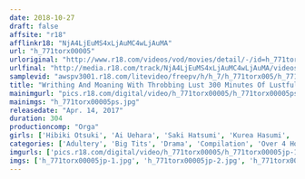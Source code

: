 ```yaml
---
date: 2018-10-27
draft: false
affsite: "r18"
afflinkr18: "NjA4LjEuMS4xLjAuMC4wLjAuMA"
url: "h_771torx00005"
urloriginal: "http://www.r18.com/videos/vod/movies/detail/-/id=h_771torx00005"
urlfinal: "http://media.r18.com/track/NjA4LjEuMS4xLjAuMC4wLjAuMA/videos/vod/movies/detail/-/id=h_771torx00005"
samplevid: "awspv3001.r18.com/litevideo/freepv/h/h_7/h_771torx005/h_771torx005_dmb_w.mp4"
title: "Writhing And Moaning With Throbbing Lust 300 Minutes Of Lustful Sex And Hungering For Cock Based On A Feminine Erotic Novel By Ayano Ukami Highlights"
mainimgurl: "pics.r18.com/digital/video/h_771torx00005/h_771torx00005ps.jpg"
mainimgs: "h_771torx00005ps.jpg"
releasedate: "Apr. 14, 2017"
duration: 304
productioncomp: "Orga"
girls: ['Hibiki Otsuki', 'Ai Uehara', 'Saki Hatsumi', 'Kurea Hasumi', 'Ayumi Shinoda']
categories: ['Adultery', 'Big Tits', 'Drama', 'Compilation', 'Over 4 Hours', 'Hi-Def']
imgurls: ['pics.r18.com/digital/video/h_771torx00005/h_771torx00005jp-1.jpg', 'pics.r18.com/digital/video/h_771torx00005/h_771torx00005jp-2.jpg', 'pics.r18.com/digital/video/h_771torx00005/h_771torx00005jp-3.jpg', 'pics.r18.com/digital/video/h_771torx00005/h_771torx00005jp-4.jpg', 'pics.r18.com/digital/video/h_771torx00005/h_771torx00005jp-5.jpg', 'pics.r18.com/digital/video/h_771torx00005/h_771torx00005jp-6.jpg', 'pics.r18.com/digital/video/h_771torx00005/h_771torx00005jp-7.jpg', 'pics.r18.com/digital/video/h_771torx00005/h_771torx00005jp-8.jpg', 'pics.r18.com/digital/video/h_771torx00005/h_771torx00005jp-9.jpg', 'pics.r18.com/digital/video/h_771torx00005/h_771torx00005jp-10.jpg', 'pics.r18.com/digital/video/h_771torx00005/h_771torx00005jp-11.jpg', 'pics.r18.com/digital/video/h_771torx00005/h_771torx00005jp-12.jpg', 'pics.r18.com/digital/video/h_771torx00005/h_771torx00005jp-13.jpg', 'pics.r18.com/digital/video/h_771torx00005/h_771torx00005jp-14.jpg', 'pics.r18.com/digital/video/h_771torx00005/h_771torx00005jp-15.jpg', 'pics.r18.com/digital/video/h_771torx00005/h_771torx00005jp-16.jpg', 'pics.r18.com/digital/video/h_771torx00005/h_771torx00005jp-17.jpg', 'pics.r18.com/digital/video/h_771torx00005/h_771torx00005jp-18.jpg', 'pics.r18.com/digital/video/h_771torx00005/h_771torx00005jp-19.jpg', 'pics.r18.com/digital/video/h_771torx00005/h_771torx00005jp-20.jpg']
imgs: ['h_771torx00005jp-1.jpg', 'h_771torx00005jp-2.jpg', 'h_771torx00005jp-3.jpg', 'h_771torx00005jp-4.jpg', 'h_771torx00005jp-5.jpg', 'h_771torx00005jp-6.jpg', 'h_771torx00005jp-7.jpg', 'h_771torx00005jp-8.jpg', 'h_771torx00005jp-9.jpg', 'h_771torx00005jp-10.jpg', 'h_771torx00005jp-11.jpg', 'h_771torx00005jp-12.jpg', 'h_771torx00005jp-13.jpg', 'h_771torx00005jp-14.jpg', 'h_771torx00005jp-15.jpg', 'h_771torx00005jp-16.jpg', 'h_771torx00005jp-17.jpg', 'h_771torx00005jp-18.jpg', 'h_771torx00005jp-19.jpg', 'h_771torx00005jp-20.jpg']
---
```

